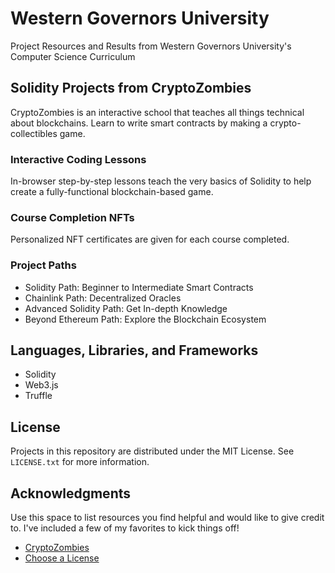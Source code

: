 # Western Governors University
Project Resources and Results from Western Governors University's Computer Science Curriculum

## Solidity Projects from CryptoZombies

CryptoZombies is an interactive school that teaches all things technical about blockchains. Learn to write smart contracts by making a crypto-collectibles game.

### Interactive Coding Lessons
In-browser step-by-step lessons teach the very basics of Solidity to help create a fully-functional blockchain-based game.

### Course Completion NFTs
Personalized NFT certificates are given for each course completed.

### Project Paths
* Solidity Path: Beginner to Intermediate Smart Contracts
*  Chainlink Path: Decentralized Oracles
* Advanced Solidity Path: Get In-depth Knowledge
* Beyond Ethereum Path: Explore the Blockchain Ecosystem

## Languages, Libraries, and Frameworks

* Solidity
* Web3.js
* Truffle

## License

Projects in this repository are distributed under the MIT License. See `LICENSE.txt` for more information.

## Acknowledgments

Use this space to list resources you find helpful and would like to give credit to. I've included a few of my favorites to kick things off!

* [CryptoZombies](https://cryptozombies.io/)
* [Choose a License](https://choosealicense.com)
